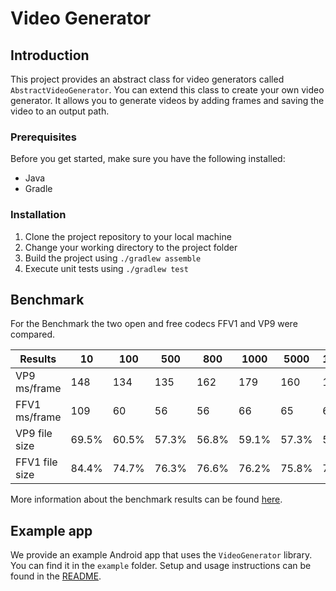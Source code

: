 # Video Generator

## Introduction

This project provides an abstract class for video generators called `AbstractVideoGenerator`. You can extend this class
to create your own video generator. It allows you to generate videos by adding frames and saving the video to an output
path.

### Prerequisites

Before you get started, make sure you have the following installed:

- Java
- Gradle

### Installation

1. Clone the project repository to your local machine
2. Change your working directory to the project folder
3. Build the project using `./gradlew assemble`
4. Execute unit tests using `./gradlew test`

## Benchmark

For the Benchmark the two open and free codecs FFV1 and VP9 were compared.

| Results        	| 10    	| 100   	| 500   	| 800   	| 1000  	| 5000  	| 10000 	|
|----------------	|-------	|-------	|-------	|-------	|-------	|-------	|-------	|
| VP9  ms/frame  	| 148   	| 134   	| 135   	| 162   	| 179   	| 160   	| 155   	|
| FFV1 ms/frame  	| 109   	| 60    	| 56    	| 56    	| 66    	| 65    	| 60    	|
| VP9 file size  	| 69.5% 	| 60.5% 	| 57.3% 	| 56.8% 	| 59.1% 	| 57.3% 	| 56.5% 	|
| FFV1 file size 	| 84.4% 	| 74.7% 	| 76.3% 	| 76.6% 	| 76.2% 	| 75.8% 	| 76.2% 	|

More information about the benchmark results can be found [here](benchmarkOutput.txt).

## Example app

We provide an example Android app that uses the `VideoGenerator` library. You can find it in the `example` folder.
Setup and usage instructions can be found in the [README](example/README.md).
